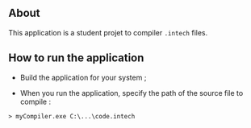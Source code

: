 ## About

This application is a student projet to compiler `.intech` files.

## How to run the application

- Build the application for your system ;

- When you run the application, specify the path of the source file to compile :

```
> myCompiler.exe C:\...\code.intech
```
